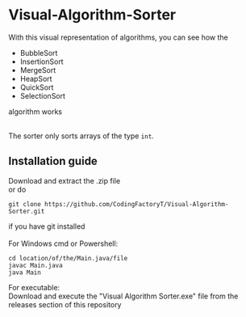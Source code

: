 # Visual-Algorithm-Sorter
With this visual representation of algorithms, you can see how the <br>
<ul>
  <li>BubbleSort </li>
  <li> InsertionSort </li>
  <li> MergeSort </li>
  <li> HeapSort </li>
  <li> QuickSort </li>
  <li> SelectionSort </li>
</ul>
algorithm works<br><br>

The sorter only sorts arrays of the type ```int```.

## Installation guide
Download and extract the .zip file <br> 
or do
```
git clone https://github.com/CodingFactoryT/Visual-Algorithm-Sorter.git
```
if you have git installed <br> <br>
For Windows cmd or Powershell:
```
cd location/of/the/Main.java/file
javac Main.java
java Main
```
For executable: <br>
Download and execute the "Visual Algorithm Sorter.exe" file from the releases section of this repository
